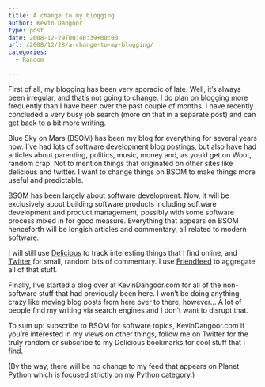 ```yaml
---
title: A change to my blogging
author: Kevin Dangoor
type: post
date: 2008-12-29T00:40:39+00:00
url: /2008/12/28/a-change-to-my-blogging/
categories:
  - Random

---
```

First of all, my blogging has been very sporadic of late. Well, it&#8217;s always been irregular, and that&#8217;s not going to change. I do plan on blogging more frequently than I have been over the past couple of months. I have recently concluded a very busy job search (more on that in a separate post) and can get back to a bit more writing.

Blue Sky on Mars (BSOM) has been my blog for everything for several years now. I&#8217;ve had lots of software development blog postings, but also have had articles about parenting, politics, music, money and, as you&#8217;d get on Woot, random crap. Not to mention things that originated on other sites like delicious and twitter. I want to change things on BSOM to make things more useful and predictable.

BSOM has been largely about software development. Now, it will be exclusively about building software products including software development and product management, possibly with some software process mixed in for good measure. Everything that appears on BSOM henceforth will be longish articles and commentary, all related to modern software.

I will still use [Delicious][1] to track interesting things that I find online, and [Twitter][2] for small, random bits of commentary. I use [Friendfeed][3] to aggregate all of that stuff.

Finally, I&#8217;ve started a blog over at KevinDangoor.com for all of the non-software stuff that had previously been here. I won&#8217;t be doing anything crazy like moving blog posts from here over to there, however&#8230; A lot of people find my writing via search engines and I don&#8217;t want to disrupt that.

To sum up: subscribe to BSOM for software topics, KevinDangoor.com if you&#8217;re interested in my views on other things, follow me on Twitter for the truly random or subscribe to my Delicious bookmarks for cool stuff that I find.

(By the way, there will be no change to my feed that appears on Planet Python which is focused strictly on my Python category.)

 [1]: http://delicious.com/tazzzzz/
 [2]: http://twitter.com/dangoor/
 [3]: http://friendfeed.com/dangoor